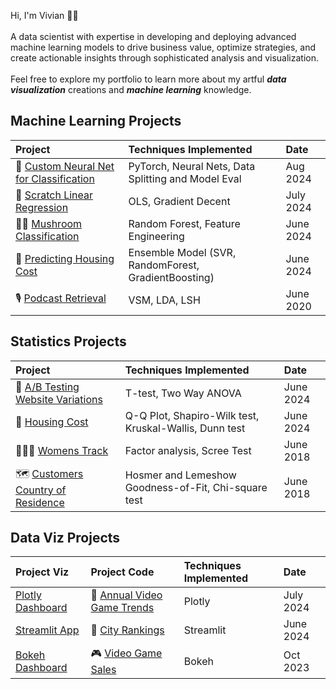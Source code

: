 <p> Hi, I'm Vivian 👋🏻
<br>
<br>
A data scientist with expertise in developing and deploying advanced machine learning models to drive business value, optimize strategies, and create actionable insights through sophisticated analysis and visualization. 
<br>
<br>
Feel free to explore my portfolio to learn more about my artful <i><b>data visualization</b></i> creations and <i><b>machine learning</b></i> knowledge.
<br>

## Machine Learning Projects
| Project              | Techniques Implemented | Date |
| :------------------- |  :------------------ | :----- |
|🧠 [Custom Neural Net for Classification](https://github.com/Vivian-Ellis/ML/blob/main/PyTorch/training.py)   | PyTorch, Neural Nets, Data Splitting and Model Eval  | Aug 2024 |
|🚀 [Scratch Linear Regression](https://github.com/Vivian-Ellis/ML/blob/main/LinearRegression/scratch_lr.ipynb)   | OLS, Gradient Decent | July 2024 |
|🍄‍🟫 [Mushroom Classification](https://github.com/Vivian-Ellis/ML/blob/main/Mushroom_Classification_RandomForest/random_forest.ipynb)   | Random Forest, Feature Engineering | June 2024 |
|🏡 [Predicting Housing Cost](https://www.kaggle.com/code/vellis1/predicting-housing-cost-with-ensemble-model)| Ensemble Model (SVR, RandomForest, GradientBoosting)| June 2024 |
|🎙️ [Podcast Retrieval](https://github.com/Vivian-Ellis/Podcasts-Ad-Hoc-Retrieval)|VSM, LDA, LSH| June 2020|

## Statistics Projects
| Project              | Techniques Implemented | Date |
| :------------------- |  :------------------ | :----- |
|📲 [A/B Testing Website Variations](https://www.kaggle.com/code/vellis1/a-b-testing-website-variations)  | T-test, Two Way ANOVA | June 2024 |
|🏡 [Housing Cost](https://www.kaggle.com/code/vellis1/housing-cost-statistical-significance)| Q-Q Plot, Shapiro-Wilk test, Kruskal-Wallis, Dunn test |June 2024|
|🏃🏽‍♀️ [Womens Track](https://github.com/Vivian-Ellis/Womens-Track/tree/main) | Factor analysis, Scree Test | June 2018 |
|🗺️ [Customers Country of Residence](https://github.com/Vivian-Ellis/Logistic-Regression/blob/main) | Hosmer and Lemeshow Goodness-of-Fit, Chi-square test | June 2018 |

## Data Viz Projects
| Project Viz          | Project Code             | Techniques Implemented | Date |
| :------------------- | :------------------- | :------- | :----- |
|[Plotly Dashboard](https://plotly.com/~vivianellis/8/video-game-sales/)|👾 [Annual Video Game Trends](https://github.com/Vivian-Ellis/Data-Viz/blob/main/plotly/videogamesales.ipynb)|Plotly|July 2024|
|[Streamlit App](https://city-rankings.streamlit.app/)|🌇 [City Rankings](https://github.com/Vivian-Ellis/city-rankings/blob/main/streamlit_app.py)  | Streamlit | June 2024 |
|[Bokeh Dashboard](https://vivian-ellis.github.io/Vivian-Ellis/projects/bokeh.html)|🎮 [Video Game Sales](https://github.com/Vivian-Ellis/Data-Viz/blob/main/bokeh/video_game_sales.ipynb)  | Bokeh | Oct 2023 |
